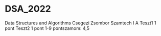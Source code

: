 # DSA_2022
Data Structures and Algorithms
Csegezi Zsombor
Szamtech I A
Teszt1 1 pont
Teszt2 1 pont
1-9 pontszamom: 4,5